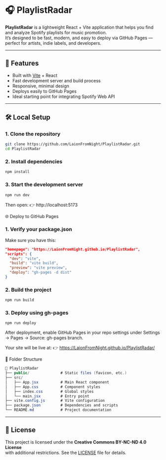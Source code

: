 # 🎧 PlaylistRadar

**PlaylistRadar** is a lightweight React + Vite application that helps you find and analyze Spotify playlists for music promotion.  
It’s designed to be fast, modern, and easy to deploy via GitHub Pages — perfect for artists, indie labels, and developers.

---

## 🚀 Features

- Built with [Vite](https://vitejs.dev/) + React
- Fast development server and build process
- Responsive, minimal design
- Deploys easily to GitHub Pages
- Ideal starting point for integrating Spotify Web API

---

## 🛠️ Local Setup

### 1. Clone the repository

```bash
git clone https://github.com/LaionFromNight/PlaylistRadar.git
cd PlaylistRadar
```

### 2. Install dependencies

```bash
npm install
```

### 3. Start the development server

```bash
npm run dev
```

Then open:
👉 http://localhost:5173


🌐 Deploy to GitHub Pages
### 1. Verify your package.json
Make sure you have this:
```json
"homepage": "https://LaionFromNight.github.io/PlaylistRadar",
"scripts": {
  "dev": "vite",
  "build": "vite build",
  "preview": "vite preview",
  "deploy": "gh-pages -d dist"
}
```

### 2. Build the project
```bash
npm run build
```
### 3. Deploy using gh-pages
```bash
npm run deploy
```

After deployment, enable GitHub Pages in your repo settings under
Settings → Pages → Source: gh-pages branch.

Your site will be live at:
👉 https://LaionFromNight.github.io/PlaylistRadar/


📁 Folder Structure
```csharp
📁 PlaylistRadar
├── public/              # Static files (favicon, etc.)
├── src/
│   ├── App.jsx          # Main React component
│   ├── App.css          # Component styles
│   ├── index.css        # Global styles
│   └── main.jsx         # Entry point
├── vite.config.js       # Vite configuration
├── package.json         # Dependencies and scripts
└── README.md            # Project documentation
```


---
## 📜 License
This project is licensed under the **Creative Commons BY-NC-ND 4.0 License**  
with additional restrictions. See the [LICENSE](./LICENSE) file for details.
